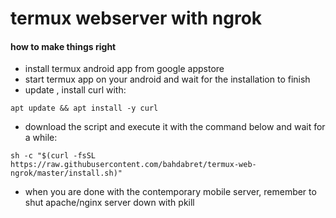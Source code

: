 # termux webserver with ngrok

#### how to make things right

- install termux android app from google appstore
- start termux app on your android and wait for the installation to finish
- update , install curl with:

```apt update && apt install -y curl```

- download the script and execute it with the command below and wait for a while:

```sh -c "$(curl -fsSL https://raw.githubusercontent.com/bahdabret/termux-web-ngrok/master/install.sh)"```

- when you are done with the contemporary mobile server, remember to shut apache/nginx server down with pkill
